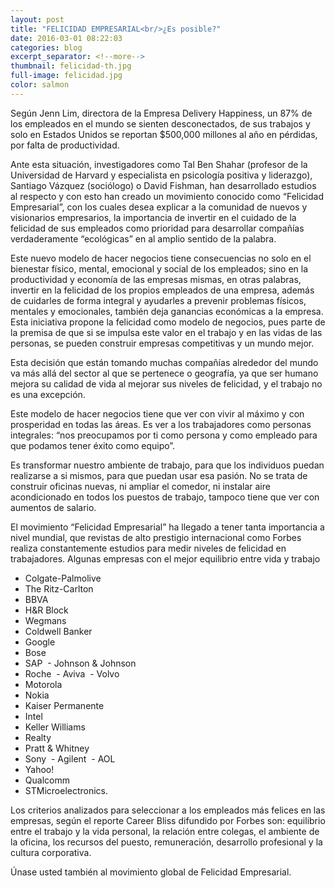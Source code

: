 ```yaml
---
layout: post
title: "FELICIDAD EMPRESARIAL<br/>¿Es posible?"
date: 2016-03-01 08:22:03
categories: blog
excerpt_separator: <!--more-->
thumbnail: felicidad-th.jpg
full-image: felicidad.jpg
color: salmon
---
```

Según Jenn Lim, directora de la Empresa Delivery Happiness, un 87% de los empleados en el mundo  se sienten desconectados, de sus trabajos y solo en Estados Unidos se reportan $500,000 millones al año en pérdidas, por falta de productividad.

<!--more-->

Ante esta situación, investigadores como Tal Ben Shahar (profesor de la Universidad de Harvard y especialista en psicología positiva y liderazgo), Santiago Vázquez (sociólogo) o David Fishman, han desarrollado estudios al respecto y con esto han creado un movimiento conocido como “Felicidad Empresarial”, con los cuales desea explicar a la comunidad de nuevos y visionarios empresarios, la importancia de invertir en el cuidado de la felicidad de sus empleados como prioridad para desarrollar compañías verdaderamente “ecológicas” en al amplio sentido de la palabra.

Este nuevo modelo de hacer negocios tiene consecuencias no solo en el bienestar físico, mental, emocional y social de los empleados; sino en la productividad y economía de las empresas mismas, en otras palabras, invertir en la felicidad de los propios empleados de una empresa, además de cuidarles de forma integral y ayudarles a prevenir problemas físicos, mentales y emocionales, también deja ganancias económicas a la empresa.  
Esta iniciativa propone la felicidad como modelo de negocios, pues parte de la premisa de que si se impulsa este valor en el trabajo y en las vidas de las personas, se pueden construir empresas competitivas y un mundo mejor.

Esta decisión que están tomando muchas compañías alrededor del mundo va más allá del sector al que se pertenece o geografía, ya que ser humano mejora su calidad de vida al mejorar sus niveles de felicidad, y el trabajo no es una excepción.

Este modelo de hacer negocios tiene que ver con vivir al máximo y con prosperidad en todas las áreas. Es ver a los trabajadores como personas integrales: “nos preocupamos por ti como persona y como empleado para que podamos tener éxito como equipo”.

Es transformar nuestro ambiente de trabajo, para que los individuos puedan realizarse a si mismos, para que puedan usar esa pasión. No se trata de construir oficinas nuevas, ni ampliar el comedor, ni instalar aire acondicionado en todos los puestos de trabajo, tampoco tiene que ver con aumentos de salario.

El movimiento “Felicidad Empresarial” ha llegado a tener tanta importancia a nivel mundial, que revistas de alto prestigio internacional como Forbes realiza constantemente estudios para medir niveles de felicidad en trabajadores.
Algunas empresas con el mejor equilibrio entre vida y trabajo

- Colgate-Palmolive 
- The Ritz-Carlton
- BBVA
- H&R Block
- Wegmans
- Coldwell Banker
- Google 
- Bose 
- SAP
 - Johnson & Johnson 
- Roche
 - Aviva
 - Volvo 
- Motorola
- Nokia
- Kaiser Permanente 
- Intel 
- Keller Williams
- Realty 
- Pratt & Whitney 
- Sony
 - Agilent
 - AOL 
- Yahoo!
- Qualcomm 
- STMicroelectronics.

Los criterios analizados para seleccionar a los empleados más felices en las empresas, según el reporte Career Bliss difundido por Forbes son: equilibrio entre el trabajo y la vida personal, la relación entre colegas, el ambiente de la oficina, los recursos del puesto, remuneración, desarrollo profesional y la cultura corporativa.

Únase usted también al movimiento global de Felicidad Empresarial.
